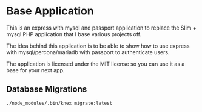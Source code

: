 # Base Application

This is an express with mysql and passport application to replace the
Slim + mysql PHP application that I base various projects off.

The idea behind this application is to be able to show how to use
express with mysql/percona/mariadb with passport to authenticate users.

The application is licensed under the MIT license so you can use it
as a base for your next app.

## Database Migrations

```
./node_modules/.bin/knex migrate:latest
```
